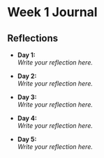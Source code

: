 # Week 1 Journal

## Reflections

- **Day 1:**  
  _Write your reflection here._

- **Day 2:**  
  _Write your reflection here._

- **Day 3:**  
  _Write your reflection here._

- **Day 4:**  
  _Write your reflection here._

- **Day 5:**  
  _Write your reflection here._